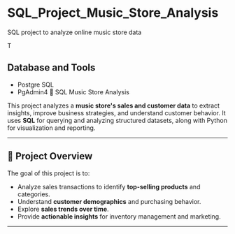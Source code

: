 # SQL_Project_Music_Store_Analysis
SQL project to analyze online music store data

T
## Database and Tools
* Postgre SQL
* PgAdmin4
🎵 SQL Music Store Analysis

This project analyzes a **music store's sales and customer data** to extract insights, improve business strategies, and understand customer behavior. It uses **SQL** for querying and analyzing structured datasets, along with Python for visualization and reporting.

---

## 📌 Project Overview

The goal of this project is to:

- Analyze sales transactions to identify **top-selling products** and categories.
- Understand **customer demographics** and purchasing behavior.
- Explore **sales trends over time**.
- Provide **actionable insights** for inventory management and marketing.

---
